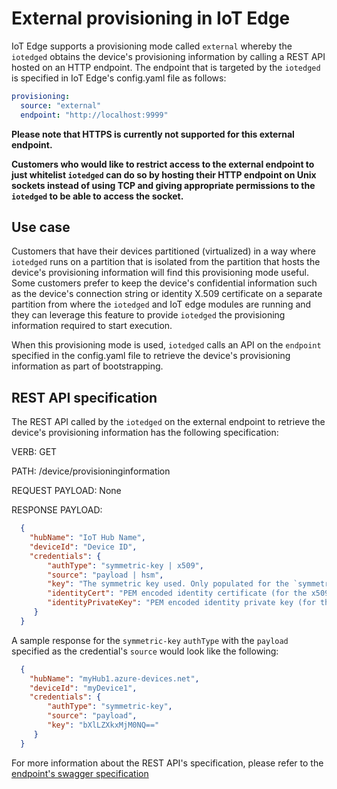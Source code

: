 # External provisioning in IoT Edge

IoT Edge supports a provisioning mode called `external` whereby the `iotedged` obtains the device's provisioning information by calling a REST API hosted on an HTTP endpoint.
The endpoint that is targeted by the `iotedged` is specified in IoT Edge's config.yaml file as follows:

```yaml
provisioning:
  source: "external"
  endpoint: "http://localhost:9999"
```

**Please note that HTTPS is currently not supported for this external endpoint.**

**Customers who would like to restrict access to the external endpoint to just whitelist `iotedged` can do so by hosting their HTTP endpoint on Unix sockets instead of using TCP and giving appropriate permissions to the `iotedged` to be able to access the socket.**

## Use case

Customers that have their devices partitioned (virtualized) in a way where `iotedged` runs on a partition that is isolated from the partition that hosts the device's provisioning information will
find this provisioning mode useful. Some customers prefer to keep the device's confidential information such as the device's connection string or identity X.509 certificate on a separate partition from where the
`iotedged` and IoT edge modules are running and they can leverage this feature to provide `iotedged` the provisioning information required to start execution.

When this provisioning mode is used, `iotedged` calls an API on the `endpoint` specified in the config.yaml file to retrieve the device's provisioning information as part of bootstrapping.

## REST API specification

The REST API called by the `iotedged` on the external endpoint to retrieve the device's provisioning information has the following specification:

VERB: GET

PATH: /device/provisioninginformation

REQUEST PAYLOAD: None

RESPONSE PAYLOAD:

```json
  {
    "hubName": "IoT Hub Name",
    "deviceId": "Device ID",
    "credentials": {
        "authType": "symmetric-key | x509",
        "source": "payload | hsm",
        "key": "The symmetric key used. Only populated for the `symmetric-key` authType",
        "identityCert": "PEM encoded identity certificate (for the x509 and payload mode) in base64 representation | Path to identity certificate (for the x509 and hsm mode)",
        "identityPrivateKey": "PEM encoded identity private key (for the x509 and payload mode) in base64 representation | Path to identity private key (for the x509 and hsm mode)"
     }
  }
```

A sample response for the `symmetric-key` `authType` with the `payload` specified as the credential's `source` would look like the following:

```json
  {
    "hubName": "myHub1.azure-devices.net",
    "deviceId": "myDevice1",
    "credentials": {
        "authType": "symmetric-key",
        "source": "payload",
        "key": "bXlLZXkxMjM0NQ=="
     }
  }
```

For more information about the REST API's specification, please refer to the [endpoint's swagger specification](..\edgelet\api\externalProvisioningVersion_2019_04_10.yaml)

